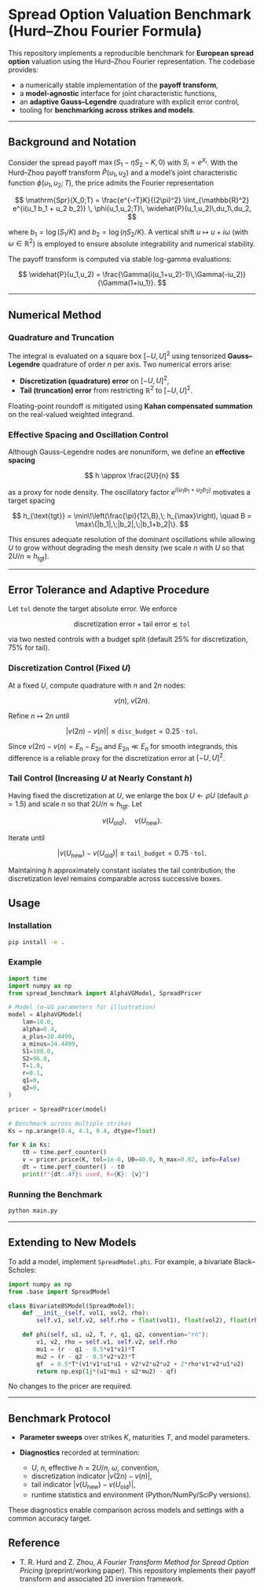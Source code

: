 # Spread Option Valuation Benchmark (Hurd–Zhou Fourier Formula)

This repository implements a reproducible benchmark for **European spread option** valuation using the Hurd–Zhou Fourier representation. The codebase provides:

* a numerically stable implementation of the **payoff transform**,
* a **model-agnostic** interface for joint characteristic functions,
* an **adaptive Gauss–Legendre** quadrature with explicit error control,
* tooling for **benchmarking across strikes and models**.

---

## Background and Notation

Consider the spread payoff $\max(S_1 - \eta S_2 - K, 0)$ with $S_i = e^{X_i}$. With the Hurd–Zhou payoff transform $\widehat{P}(u_1,u_2)$ and a model’s joint characteristic function $\phi(u_1,u_2;T)$, the price admits the Fourier representation

$$
\mathrm{Spr}(X_0;T)
= \frac{e^{-rT}K}{(2\pi)^2}
\iint_{\mathbb{R}^2}
e^{i(u_1 b_1 + u_2 b_2)} \,
\phi(u_1,u_2;T)\,
\widehat{P}(u_1,u_2)\,du_1\,du_2,
$$

where $b_1=\log(S_1/K)$ and $b_2=\log(\eta S_2/K)$. A vertical shift $u \mapsto u + i\omega$ (with $\omega\in\mathbb{R}^2$) is employed to ensure absolute integrability and numerical stability.

The payoff transform is computed via stable log-gamma evaluations:

$$
\widehat{P}(u_1,u_2)
= \frac{\Gamma(i(u_1+u_2)-1)\,\Gamma(-iu_2)}{\Gamma(1+iu_1)}.
$$

---

## Numerical Method

### Quadrature and Truncation

The integral is evaluated on a square box $[-U,U]^2$ using tensorized **Gauss–Legendre** quadrature of order $n$ per axis. Two numerical errors arise:

* **Discretization (quadrature) error** on $[-U,U]^2$,
* **Tail (truncation) error** from restricting $\mathbb{R}^2$ to $[-U,U]^2$.

Floating-point roundoff is mitigated using **Kahan compensated summation** on the real-valued weighted integrand.

### Effective Spacing and Oscillation Control

Although Gauss–Legendre nodes are nonuniform, we define an **effective spacing**

$$
h \approx \frac{2U}{n}
$$

as a proxy for node density. The oscillatory factor $e^{i(u_1b_1+u_2b_2)}$ motivates a target spacing

$$
h_{\text{tgt}} = \min\!\left(\frac{\pi}{12\,B},\; h_{\max}\right), \quad
B = \max\{|b_1|,\;|b_2|,\;|b_1+b_2|\}.
$$

This ensures adequate resolution of the dominant oscillations while allowing $U$ to grow without degrading the mesh density (we scale $n$ with $U$ so that $2U/n \approx h_{\text{tgt}}$).

---

## Error Tolerance and Adaptive Procedure

Let `tol` denote the target absolute error. We enforce

$$
\text{discretization error} \;+\; \text{tail error} \;\lesssim\; \texttt{tol}
$$

via two nested controls with a budget split (default $25\%$ for discretization, $75\%$ for tail).

### Discretization Control (Fixed $U$)

At a fixed $U$, compute quadrature with $n$ and $2n$ nodes:

$$
v(n),\; v(2n).
$$

Refine $n \mapsto 2n$ until

$$
|v(2n) - v(n)| \le \texttt{disc\_budget} = 0.25\cdot\texttt{tol}.
$$

Since $v(2n)-v(n)=E_n-E_{2n}$ and $E_{2n}\ll E_n$ for smooth integrands, this difference is a reliable proxy for the discretization error at $[-U,U]^2$.

### Tail Control (Increasing $U$ at Nearly Constant $h$)

Having fixed the discretization at $U$, we enlarge the box $U \leftarrow \rho U$ (default $\rho=1.5$) and scale $n$ so that $2U/n\approx h_{\text{tgt}}$. Let

$$
v(U_{\text{old}}), \quad v(U_{\text{new}}).
$$

Iterate until

$$
|v(U_{\text{new}}) - v(U_{\text{old}})| \le \texttt{tail\_budget} = 0.75\cdot\texttt{tol}.
$$

Maintaining $h$ approximately constant isolates the tail contribution; the discretization level remains comparable across successive boxes.

## Usage

### Installation

```bash
pip install -e .
```

### Example

```python
import time
import numpy as np
from spread_benchmark import AlphaVGModel, SpreadPricer

# Model (α–VG parameters for illustration)
model = AlphaVGModel(
    lam=10.0,
    alpha=0.4,
    a_plus=20.4499,
    a_minus=24.4499,
    S1=100.0,
    S2=96.0,
    T=1.0,
    r=0.1,
    q1=0,
    q2=0,
)

pricer = SpreadPricer(model)

# Benchmark across multiple strikes
Ks = np.arange(0.4, 4.1, 0.4, dtype=float)

for K in Ks:
    t0 = time.perf_counter()
    v = pricer.price(K, tol=1e-6, U0=40.0, h_max=0.02, info=False)
    dt = time.perf_counter() - t0
    print(f"{dt:.4f}s used, K={K}: {v}")
```

### Running the Benchmark

```bash
python main.py
```

---

## Extending to New Models

To add a model, implement `SpreadModel.phi`. For example, a bivariate Black–Scholes:

```python
import numpy as np
from .base import SpreadModel

class BivariateBSModel(SpreadModel):
    def __init__(self, vol1, vol2, rho):
        self.v1, self.v2, self.rho = float(vol1), float(vol2), float(rho)

    def phi(self, u1, u2, T, r, q1, q2, convention="rn"):
        v1, v2, rho = self.v1, self.v2, self.rho
        mu1 = (r - q1 - 0.5*v1*v1)*T
        mu2 = (r - q2 - 0.5*v2*v2)*T
        qf  = 0.5*T*(v1*v1*u1*u1 + v2*v2*u2*u2 + 2*rho*v1*v2*u1*u2)
        return np.exp(1j*(u1*mu1 + u2*mu2) - qf)
```

No changes to the pricer are required.

---

## Benchmark Protocol

* **Parameter sweeps** over strikes $K$, maturities $T$, and model parameters.
* **Diagnostics** recorded at termination:

  * $U$, $n$, effective $h=2U/n$, $\omega$, convention,
  * discretization indicator $|v(2n)-v(n)|$,
  * tail indicator $|v(U_{\text{new}})-v(U_{\text{old}})|$,
  * runtime statistics and environment (Python/NumPy/SciPy versions).

These diagnostics enable comparison across models and settings with a common accuracy target.

## Reference

* T. R. Hurd and Z. Zhou, *A Fourier Transform Method for Spread Option Pricing* (preprint/working paper).
  This repository implements their payoff transform and associated 2D inversion framework.



